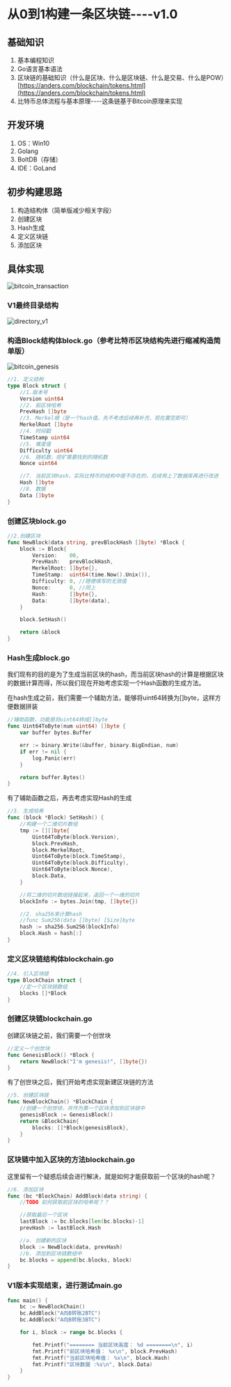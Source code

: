 # 		从0到1构建一条区块链----v1.0

## 基础知识

1. 基本编程知识
2. Go语言基本语法
3. 区块链的基础知识（什么是区块、什么是区块链、什么是交易、什么是POW）[https://anders.com/blockchain/tokens.html](https://anders.com/blockchain/tokens.html)
4. 比特币总体流程与基本原理----这条链基于Bitcoin原理来实现

## 开发环境

1. OS：Win10
2. Golang
3. BoltDB（存储）
4. IDE：GoLand

## 初步构建思路

1. 构造结构体（简单版减少相关字段）
2. 创建区块
3. Hash生成
4. 定义区块链
5. 添加区块

## 具体实现

![bitcoin_transaction](imgs_v1/bitcoin_transaction.jpg)

### V1最终目录结构

![directory_v1](imgs_v1\directory_v1.png)

### 构造Block结构体block.go（参考比特币区块结构先进行缩减构造简单版）

![bitcoin_genesis](imgs_v1\imgs_v1\bitcoin_genesis.jpg)

```go
//1. 定义结构
type Block struct {
	//1.版本号
	Version uint64
	//2. 前区块哈希
	PrevHash []byte
	//3. Merkel根（是一个hash值，先不考虑后续再补充，现在置空即可）
	MerkelRoot []byte
	//4. 时间戳
	TimeStamp uint64
	//5. 难度值
	Difficulty uint64
	//6. 随机数，挖矿需要找到的随机数
	Nonce uint64

	//7. 当前区块hash，实际比特币的结构中是不存在的，后续用上了数据库再进行改进
	Hash []byte
	//8. 数据
	Data []byte
}
```

### 创建区块block.go

```go
//2.创建区块
func NewBlock(data string, prevBlockHash []byte) *Block {
	block := Block{
		Version:    00,
		PrevHash:   prevBlockHash,
		MerkelRoot: []byte{},
		TimeStamp:  uint64(time.Now().Unix()),
		Difficulty: 0, //随便填写的无效值
		Nonce:      0, //同上
		Hash:       []byte{},
		Data:       []byte(data),
	}

	block.SetHash()

	return &block
}
```

### Hash生成block.go

我们现有的目的是为了生成当前区块的hash，而当前区块hash的计算是根据区块的数据计算而得，所以我们现在开始考虑实现一个Hash函数的生成方法。

在hash生成之前，我们需要一个辅助方法，能够将uint64转换为[]byte，这样方便数据拼装

```go
//辅助函数，功能是将uint64转成[]byte
func Uint64ToByte(num uint64) []byte {
	var buffer bytes.Buffer

	err := binary.Write(&buffer, binary.BigEndian, num)
	if err != nil {
		log.Panic(err)
	}

	return buffer.Bytes()
}
```

有了辅助函数之后，再去考虑实现Hash的生成

```go
//3. 生成哈希
func (block *Block) SetHash() {
    //构建一个二维切片数组
	tmp := [][]byte{
		Uint64ToByte(block.Version),
		block.PrevHash,
		block.MerkelRoot,
		Uint64ToByte(block.TimeStamp),
		Uint64ToByte(block.Difficulty),
		Uint64ToByte(block.Nonce),
		block.Data,
	}

	//将二维的切片数组链接起来，返回一个一维的切片
	blockInfo := bytes.Join(tmp, []byte{})

	//2. sha256来计算hash
	//func Sum256(data []byte) [Size]byte
	hash := sha256.Sum256(blockInfo)
	block.Hash = hash[:]
}
```

### 定义区块链结构体blockchain.go

```go
//4. 引入区块链
type BlockChain struct {
	//定一个区块链数组
	blocks []*Block
}
```

### 创建区块链blockchain.go

创建区块链之前，我们需要一个创世块

```go
//定义一个创世块
func GenesisBlock() *Block {
	return NewBlock("I'm genesis!", []byte{})
}
```

有了创世块之后，我们开始考虑实现新建区块链的方法

```go
//5. 创建区块链
func NewBlockChain() *BlockChain {
	//创建一个创世块，并作为第一个区块添加到区块链中
	genesisBlock := GenesisBlock()
	return &BlockChain{
		blocks: []*Block{genesisBlock},
	}
}
```

### 区块链中加入区块的方法blockchain.go

这里留有一个疑惑后续会进行解决，就是如何才能获取前一个区块的hash呢？

```go
//6. 添加区块
func (bc *BlockChain) AddBlock(data string) {
	//TODO 如何获取前区块的哈希呢？？

	//获取最后一个区块
	lastBlock := bc.blocks[len(bc.blocks)-1]
	prevHash := lastBlock.Hash

	//a. 创建新的区块
	block := NewBlock(data, prevHash)
	//b. 添加到区块链数组中
	bc.blocks = append(bc.blocks, block)
}
```



### V1版本实现结束，进行测试main.go

```go
func main() {
	bc := NewBlockChain()
	bc.AddBlock("A向B转账2BTC")
	bc.AddBlock("A向B转账3BTC")

	for i, block := range bc.blocks {

		fmt.Printf("======== 当前区块高度： %d ========\n", i)
		fmt.Printf("前区块哈希值： %x\n", block.PrevHash)
		fmt.Printf("当前区块哈希值： %x\n", block.Hash)
		fmt.Printf("区块数据 :%s\n", block.Data)
	}
}
```

